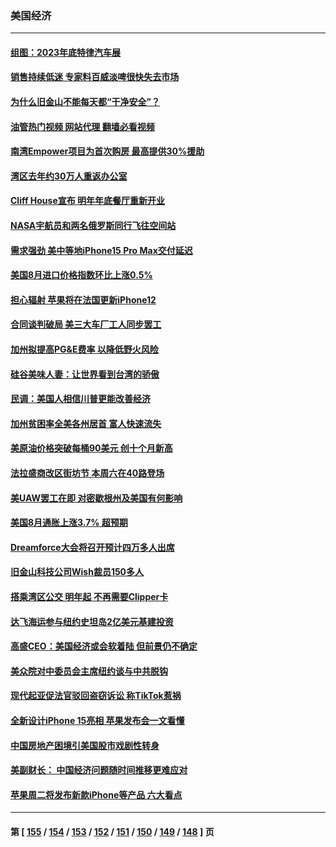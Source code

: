 ### 美国经济
---
#### [组图：2023年底特律汽车展](../../pages/ncid1078158/n14074884.md?09170045) 
#### [销售持续低迷 专家料百威淡啤很快失去市场](../../pages/ncid1078158/n14075005.md?09170045) 
#### [为什么旧金山不能每天都“干净安全”？](../../pages/ncid1078158/n14074933.md?09170045) 
#### [油管热门视频 网站代理 翻墙必看视频](http://138.2.39.72:81/youtube.html?epic-marker?09170045)
#### [南湾Empower项目为首次购房 最高提供30%援助](../../pages/ncid1078158/n14074929.md?09170045) 
#### [湾区去年约30万人重返办公室](../../pages/ncid1078158/n14074921.md?09170045) 
#### [Cliff House宣布 明年年底餐厅重新开业](../../pages/ncid1078158/n14074870.md?09170045) 
#### [NASA宇航员和两名俄罗斯同行飞往空间站](../../pages/ncid1078158/n14074611.md?09170045) 
#### [需求强劲 美中等地iPhone15 Pro Max交付延迟](../../pages/ncid1078158/n14074640.md?09170045) 
#### [美国8月进口价格指数环比上涨0.5%](../../pages/ncid1078158/n14074628.md?09170045) 
#### [担心辐射 苹果将在法国更新iPhone12](../../pages/ncid1078158/n14074544.md?09170045) 
#### [合同谈判破局 美三大车厂工人同步罢工](../../pages/ncid1078158/n14074336.md?09170045) 
#### [加州拟提高PG&E费率 以降低野火风险](../../pages/ncid1078158/n14074353.md?09170045) 
#### [硅谷美味人妻：让世界看到台湾的骄傲](../../pages/ncid1078158/n14074297.md?09170045) 
#### [民调：美国人相信川普更能改善经济](../../pages/ncid1078158/n14074136.md?09170045) 
#### [加州贫困率全美各州居首 富人快速流失](../../pages/ncid1078158/n14074128.md?09170045) 
#### [美原油价格突破每桶90美元 创十个月新高](../../pages/ncid1078158/n14073979.md?09170045) 
#### [法拉盛商改区街坊节 本周六在40路登场](../../pages/ncid1078158/n14073487.md?09170045) 
#### [美UAW罢工在即 对密歇根州及美国有何影响](../../pages/ncid1078158/n14073327.md?09170045) 
#### [美国8月通胀上涨3.7% 超预期](../../pages/ncid1078158/n14073101.md?09170045) 
#### [Dreamforce大会将召开预计四万多人出席](../../pages/ncid1078158/n14072818.md?09170045) 
#### [旧金山科技公司Wish裁员150多人](../../pages/ncid1078158/n14072695.md?09170045) 
#### [搭乘湾区公交 明年起 不再需要Clipper卡](../../pages/ncid1078158/n14072687.md?09170045) 
#### [达飞海运参与纽约史坦岛2亿美元基建投资](../../pages/ncid1078158/n14072648.md?09170045) 
#### [高盛CEO：美国经济或会软着陆 但前景仍不确定](../../pages/ncid1078158/n14072381.md?09170045) 
#### [美众院对中委员会主席纽约谈与中共脱钩](../../pages/ncid1078158/n14072292.md?09170045) 
#### [现代起亚促法官驳回盗窃诉讼 称TikTok惹祸](../../pages/ncid1078158/n14072361.md?09170045) 
#### [全新设计iPhone 15亮相 苹果发布会一文看懂](../../pages/ncid1078158/n14072367.md?09170045) 
#### [中国房地产困境引美国股市戏剧性转身](../../pages/ncid1078158/n14071821.md?09170045) 
#### [美副财长： 中国经济问题随时间推移更难应对](../../pages/ncid1078158/n14071653.md?09170045) 
#### [苹果周二将发布新款iPhone等产品 六大看点](../../pages/ncid1078158/n14071655.md?09170045) 

---
#### 第 [ [155](./155.md?09170045) / [154](./154.md?09170045) / [153](./153.md?09170045) / [152](./152.md?09170045) / [151](./151.md?09170045) / [150](./150.md?09170045) / [149](./149.md?09170045) / [148](./148.md?09170045) ] 页
